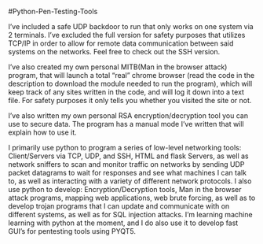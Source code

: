 #Python-Pen-Testing-Tools

I’ve included a safe UDP backdoor to run that only works on one system via 2 terminals. I’ve excluded the full version for safety purposes that utilizes TCP/IP in order to allow for remote data communication between said systems on the networks. Feel free to check out the SSH version. 

I’ve also created my own personal MITB(Man in the browser attack) program, that will launch a total “real” chrome browser (read the code in the description to download the module needed to run the program), which will keep track of any sites written in the code, and will log it down into a text file. For safety purposes it only tells you whether you visited the site or not.

I’ve also written my own personal RSA encryption/decryption tool you can use to secure data. The program has a manual mode I’ve written that will explain how to use it. 

I primarily use python to program a series of low-level networking tools: Client/Servers via TCP, UDP, and SSH, HTML and flask Servers, as well as network sniffers to scan and monitor traffic on networks by sending UDP packet datagrams to wait for responses and see what machines I can talk to, as well as interacting with a variety of different network protocols. I also use python to develop: Encryption/Decryption tools, Man in the browser attack programs, mapping web applications, web brute forcing, as well as to develop trojan programs that I can update and communicate with on different systems, as well as for SQL injection attacks. I’m learning machine learning with python at the moment, and I do also use it to develop fast GUI’s for pentesting tools using PYQT5.
